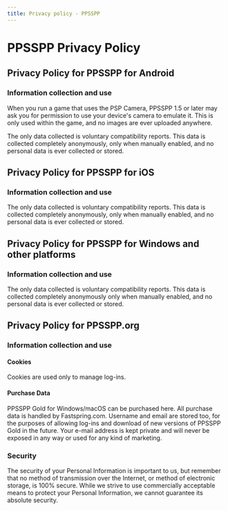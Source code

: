 ```yaml
---
title: Privacy policy - PPSSPP
---
```


<!-- markdownlint-disable MD024 -->
<!-- markdownlint-disable MD025 -->

# PPSSPP Privacy Policy

## Privacy Policy for PPSSPP for Android

### Information collection and use

When you run a game that uses the PSP Camera, PPSSPP 1.5 or later may ask you for permission to use
your device's camera to emulate it. This is only used within the game, and no images are
ever uploaded anywhere.

The only data collected is voluntary compatibility reports. This data is collected completely
anonymously, only when manually enabled, and no personal data is ever collected or stored.

## Privacy Policy for PPSSPP for iOS

### Information collection and use

The only data collected is voluntary compatibility reports. This data is collected completely
anonymously, only when manually enabled, and no personal data is ever collected or stored.

## Privacy Policy for PPSSPP for Windows and other platforms

### Information collection and use

The only data collected is voluntary compatibility reports. This data is collected completely
anonymously only when manually enabled,  and no personal data is ever collected or stored.

## Privacy Policy for PPSSPP.org

### Information collection and use

#### Cookies

Cookies are used only to manage log-ins.

#### Purchase Data

PPSSPP Gold for Windows/macOS can be purchased here. All purchase data is handled by Fastspring.com.
Username and email are stored too, for the purposes of allowing log-ins and download of new
versions of PPSSPP Gold in the future. Your e-mail address is kept private and will never be
exposed in any way or used for any kind of marketing.

### Security

The security of your Personal Information is important to us, but remember that no method
of transmission over the Internet, or method of electronic storage, is 100% secure. While we
strive to use commercially acceptable means to protect your Personal Information, we cannot
guarantee its absolute security.
